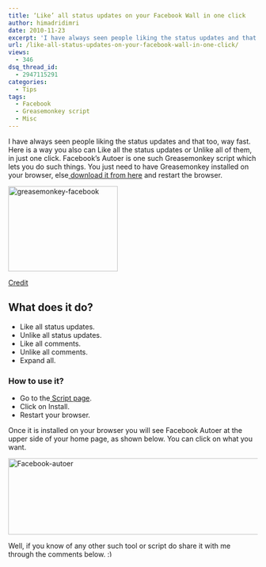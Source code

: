 ```yaml
---
title: ‘Like’ all status updates on your Facebook Wall in one click
author: himadridimri
date: 2010-11-23
excerpt: 'I have always seen people liking the status updates and that too way fast. Here is a way you also can Like all the status updates or Unlike all of them all in just one click. '
url: /like-all-status-updates-on-your-facebook-wall-in-one-click/
views:
  - 346
dsq_thread_id:
  - 2947115291
categories:
  - Tips
tags:
  - Facebook
  - Greasemonkey script
  - Misc
---
```

I have always seen people liking the status updates and that too, way fast. Here is a way you also can Like all the status updates or Unlike all of them, in just one click. Facebook&#8217;s Autoer is one such Greasemonkey script which lets you do such things. You just need to have Greasemonkey installed on your browser, else<a href="https://addons.mozilla.org/en-US/firefox/addon/748/" onclick="_gaq.push(['_trackEvent', 'outbound-article', 'https://addons.mozilla.org/en-US/firefox/addon/748/', ' download it from here']);" > download it from here</a> and restart the browser.

<a href="http://fbknol.com/like-all-status-updates-on-your-facebook-wall-in-one-click/greasemonkey-facebook/" onclick="_gaq.push(['_trackEvent', 'outbound-article', 'http://fbknol.com/like-all-status-updates-on-your-facebook-wall-in-one-click/greasemonkey-facebook/', '']);" rel="attachment wp-att-3887"><img class="alignnone size-full wp-image-3887" src="http://cdn.devilsworkshop.org/files/2010/11/greasemonkey-facebook.png" alt="greasemonkey-facebook" width="221" height="172" /></a>

[Credit][1]

## What does it do?

  * Like all status updates.
  * Unlike all status updates.
  * Like all comments.
  * Unlike all comments.
  * Expand all.

### How to use it?

  * Go to the<a href="http://userscripts.org/scripts/show/91078" onclick="_gaq.push(['_trackEvent', 'outbound-article', 'http://userscripts.org/scripts/show/91078', ' Script page']);" > Script page</a>.
  * Click on Install.
  * Restart your browser.

Once it is installed on your browser you will see Facebook Autoer at the upper side of your home page, as shown below. You can click on what you want.

<a href="http://fbknol.com/like-all-status-updates-on-your-facebook-wall-in-one-click/facebook-autoer-4/" onclick="_gaq.push(['_trackEvent', 'outbound-article', 'http://fbknol.com/like-all-status-updates-on-your-facebook-wall-in-one-click/facebook-autoer-4/', '']);" rel="attachment wp-att-3893"><img class="alignnone size-full wp-image-3893" src="http://cdn.devilsworkshop.org/files/2010/11/Facebook-autoer3.png" alt="Facebook-autoer" width="600" height="154" /></a>

Well, if you know of any other such tool or script do share it with me through the comments below. <img src="http://devilsworkshop.org/wp-includes/images/smilies/simple-smile.png" alt=":)" class="wp-smiley" style="height: 1em; max-height: 1em;" />

 [1]: http://devilsworkshop.org/5-great-greasemonkey-scripts-for-your-facebook-accounts/
